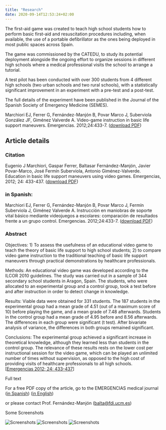 ```yaml
---
title: "Research"
date: 2020-09-14T12:53:24+02:00
---
```


The first-aid game was created to teach high school students how to perform basic first-aid and resuscitation procedures including, when available, the use of a portable defibrillator as the ones being deployed in most public spaces across Spain.

The game was commissioned by the CATEDU, to study its potential deployment alongside the ongoing effort to organize sessions in different high schools where a medical professional visits the school to arrange a tutorial.

A test pilot has been conducted with over 300 students from 4 different high schools (two urban schools and two rural schools), with a statistically significant improvement in an experiment with a pre-test and a post-test.

The full details of the experiment have been published in the Journal of the Spanish Society of Emergency Medicine (SEMES).

Marchiori EJ, Ferrer G, Fernández-Manjón B, Povar Marco J, Suberviola González JF, Giménez Valverde A. Video-game instruction in basic life support maneuvers. Emergencias. 2012;24:433-7. ([download PDF](http://www.semes.org/revista_EMERGENCIAS/descargar/video-game-instruction-in-basic-life-support-maneuvers/force_download/english/))

## Article details
### Citation

Eugenio J Marchiori, Gaspar Ferrer, Baltasar Fernández-Manjón, Javier Povar-Marco, José Fermín Suberviola, Antonio Giménez-Valverde. Education in basic life support maneuvers using video games. Emergencias, 2012; 24: 433-437. ([download PDF](http://www.google.com/url?q=http%3A%2F%2Fwww.semes.org%2Frevista_EMERGENCIAS%2Fdescargar%2Fvideo-game-instruction-in-basic-life-support-maneuvers%2Fforce_download%2Fenglish%2F&sa=D&sntz=1&usg=AFQjCNGbaM54oc4pBx7ICWWkSXEGlYgOtQ))

### in Spanish: 

Marchiori EJ, Ferrer G, Fernández-Manjón B, Povar Marco J, Fermín Suberviola J, Giménez Valverde A. Instrucción en maniobras de soporte vital básico mediante videojuegos a escolares: comparación de resultados frente a un grupo control. Emergencias. 2012;24:433-7. ([download PDF](http://www.google.com/url?q=http%3A%2F%2Fwww.semes.org%2Frevista%2Fvol24_6%2F4.pdf&sa=D&sntz=1&usg=AFQjCNHDsE7oTMusNzmNDlcd3unyG4ES3A))

### Abstract

Objectives: 1) To assess the usefulness of an educational video game to teach the theory of basic life support to high school students; 2) to compare video game instruction to the traditional teaching of basic life support maneuvers through practical demonstrations by healthcare professionals.

Methods: An educational video game was developed according to the ILCOR 2010 guidelines. The study was carried out in a sample of 344 secondary school students in Aragon, Spain. The students, who were allocated to an experimental group and a control group, took a test before and after instruction in order to detect change in knowledge.

Results: Viable data were obtained for 331 students. The 187 students in the experimental group had a mean grade of 4.51 (out of a maximum score of 10) before playing the game, and a mean grade of 7.48 afterwards. Students in the control group had a mean grade of 4.95 before and 8.56 afterwards. The differences in each group were significant (t test). After bivariate analysis of variance, the differences in both groups remained significant.

Conclusions: The experimental group achieved a significant increase in theoretical knowledge, although they learned less than students in the control group. The relevance of these results rests on the lower cost per instructional session for the video game, which can be played an unlimited number of times without supervision, as opposed to the high cost of providing visits of healthcare professionals to all high schools.  [[Emergencias 2012; 24: 433-437](http://www.semes.org/emergencias100/sumario.html)]

Full text

For a free PDF copy of the article, go to the EMERGENCIAS medical journal ([in Spanish](http://www.semes.org/revista/vol24_6/4.pdf)) 
([in English](http://www.semes.org/revista_EMERGENCIAS/descargar/video-game-instruction-in-basic-life-support-maneuvers/force_download/english/))

 or  please contact  Prof. Fernández-Manjón (balta@fdi.ucm.es)

Some Screenshots

![Screenshots](https://lh5.googleusercontent.com/Yo9GP9CFz--qyjvmblq2Efn1y_0_xUQdsyZYXVNQGoc1rykzsvCKkr7CuwWd4nQ8JwVJmJLBZxnagvXx9o36fh6Wg8zJEoXBwi2tV8esUtXCrj3heA=w1280)
![Screenshots](https://lh3.googleusercontent.com/pumOnOkkUuMg9GRg1DUpf6eyja2hHK_BivIzRSskx7WNWVccjYFQjMUNi59Pk4_LlXHidFJaVmFMT2Cf_cGo2cvNMTLsi8Sm31G8iGxNx2s5CZRZsty4=w1280)
![Screenshots](https://lh4.googleusercontent.com/2kVPXUYjagJUpEjx9iZZCOGZL5dPYM5IuyHnoYdlPHiIDN6DmjtC8zq04jjJWDCt09uQ-poT0ptuqoHprJrU4nlJVGG5zr6c8xA54aO9HhWFur0IpA=w1280)